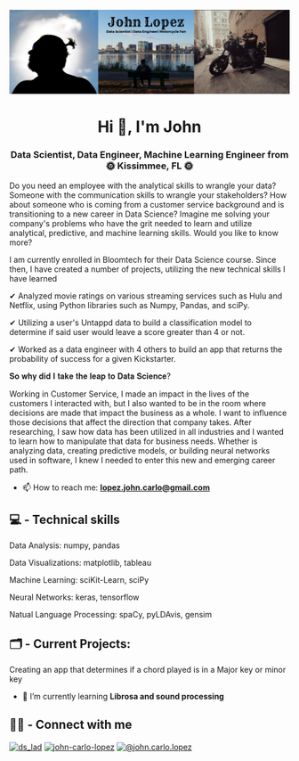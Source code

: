 
![](https://github.com/Lopez-John/Lopez-John/blob/main/Black%20Simple%20Hannah%20Morales%20Traveller%20LinkedIn%20Banner%20(1).png?raw=true)
<h1 align="center">Hi 👋, I'm John</h1>
<h3 align="center">Data Scientist, Data Engineer, Machine Learning Engineer from 🌞 Kissimmee, FL 🌞</h3>


Do you need an employee with the analytical skills to wrangle your data? Someone with the communication skills to wrangle your stakeholders? How about someone who is coming from a customer service background and is transitioning to a new career in Data Science? Imagine me solving your company's problems who have the grit needed to learn and utilize analytical, predictive, and machine learning skills. Would you like to know more?

I am currently enrolled in Bloomtech for their Data Science course. Since then, I have created a number of projects, utilizing the new technical skills I have learned

✔ Analyzed movie ratings on various streaming services such as Hulu and Netflix, using Python libraries such as Numpy, Pandas, and sciPy.

✔ Utilizing a user's Untappd data to build a classification model to determine if said user would leave a score greater than 4 or not.

✔ Worked as a data engineer with 4 others to build an app that returns the probability of success for a given Kickstarter.

𝐒𝐨 𝐰𝐡𝐲 𝐝𝐢𝐝 𝐈 𝐭𝐚𝐤𝐞 𝐭𝐡𝐞 𝐥𝐞𝐚𝐩 𝐭𝐨 𝐃𝐚𝐭𝐚 𝐒𝐜𝐢𝐞𝐧𝐜𝐞?

Working in Customer Service, I made an impact in the lives of the customers I interacted with, but I also wanted to be in the room where decisions are made that impact the business as a whole. I want to influence those decisions that affect the direction that company takes. After researching, I saw how data has been utilized in all industries and I wanted to learn how to manipulate that data for business needs. Whether is analyzing data, creating predictive models, or building neural networks used in software, I knew I needed to enter this new and emerging career path.

- 📫 How to reach me: **lopez.john.carlo@gmail.com**

💻 - Technical skills
-------------------------------
Data Analysis: numpy, pandas

Data Visualizations: matplotlib, tableau

Machine Learning: sciKit-Learn, sciPy

Neural Networks: keras, tensorflow

Natual Language Processing: spaCy, pyLDAvis, gensim

🗂 - Current Projects:
--------------------------
Creating an app that determines if a chord played is in a Major key or minor key

- 🌱 I’m currently learning **Librosa and sound processing**

🙋‍♂️ - Connect with me
----------------------
<p align="left">
<a href="https://twitter.com/ds_lad" target="blank"><img align="center" src="https://raw.githubusercontent.com/rahuldkjain/github-profile-readme-generator/master/src/images/icons/Social/twitter.svg" alt="ds_lad" height="30" width="40" /></a>
<a href="https://linkedin.com/in/john-carlo-lopez" target="blank"><img align="center" src="https://raw.githubusercontent.com/rahuldkjain/github-profile-readme-generator/master/src/images/icons/Social/linked-in-alt.svg" alt="john-carlo-lopez" height="30" width="40" /></a>
<a href="https://medium.com/@john.carlo.lopez" target="blank"><img align="center" src="https://raw.githubusercontent.com/rahuldkjain/github-profile-readme-generator/master/src/images/icons/Social/medium.svg" alt="@john.carlo.lopez" height="30" width="40" /></a>
</p>

